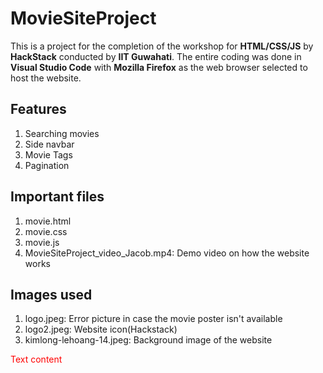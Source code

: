 # MovieSiteProject

This is a project for the completion of the workshop for **HTML/CSS/JS** by **HackStack** conducted by **IIT Guwahati**.
The entire coding was done in **Visual Studio Code** with **Mozilla Firefox** as the web browser selected to host the website.

## Features

1. Searching movies
2. Side navbar
3. Movie Tags
4. Pagination

## Important files

1. movie.html
2. movie.css
3. movie.js
4. MovieSiteProject_video_Jacob.mp4: Demo video on how the website works

## Images used

1. logo.jpeg: Error picture in case the movie poster isn't available
2. logo2.jpeg: Website icon(Hackstack)
3. kimlong-lehoang-14.jpeg: Background image of the website

<span style="color:red">
Text content
</span>
